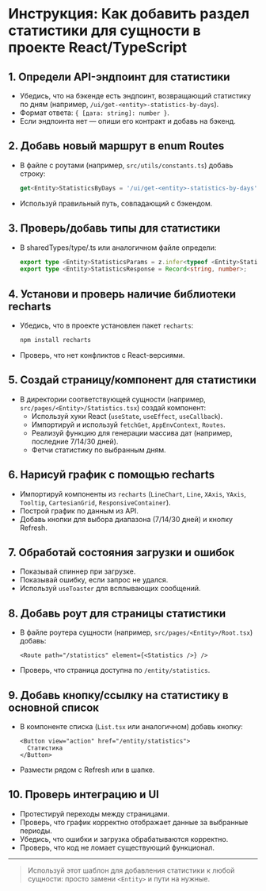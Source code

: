 # Инструкция: Как добавить раздел статистики для сущности в проекте React/TypeScript

## 1. Определи API-эндпоинт для статистики

- Убедись, что на бэкенде есть эндпоинт, возвращающий статистику по дням (например, `/ui/get-<entity>-statistics-by-days`).
- Формат ответа: `{ [дата: string]: number }`.
- Если эндпоинта нет — опиши его контракт и добавь на бэкенд.

## 2. Добавь новый маршрут в enum Routes

- В файле с роутами (например, `src/utils/constants.ts`) добавь строку:
  ```ts
  get<Entity>StatisticsByDays = '/ui/get-<entity>-statistics-by-days',
  ```
- Используй правильный путь, совпадающий с бэкендом.

## 3. Проверь/добавь типы для статистики

- В sharedTypes/type/<entity>.ts или аналогичном файле определи:
  ```ts
  export type <Entity>StatisticsParams = z.infer<typeof <Entity>StatisticsParamsSchema>;
  export type <Entity>StatisticsResponse = Record<string, number>;
  ```

## 4. Установи и проверь наличие библиотеки recharts

- Убедись, что в проекте установлен пакет `recharts`:
  ```sh
  npm install recharts
  ```
- Проверь, что нет конфликтов с React-версиями.

## 5. Создай страницу/компонент для статистики

- В директории соответствующей сущности (например, `src/pages/<Entity>/Statistics.tsx`) создай компонент:
  - Используй хуки React (`useState`, `useEffect`, `useCallback`).
  - Импортируй и используй `fetchGet`, `AppEnvContext`, `Routes`.
  - Реализуй функцию для генерации массива дат (например, последние 7/14/30 дней).
  - Фетчи статистику по выбранным дням.

## 6. Нарисуй график с помощью recharts

- Импортируй компоненты из `recharts` (`LineChart`, `Line`, `XAxis`, `YAxis`, `Tooltip`, `CartesianGrid`, `ResponsiveContainer`).
- Построй график по данным из API.
- Добавь кнопки для выбора диапазона (7/14/30 дней) и кнопку Refresh.

## 7. Обработай состояния загрузки и ошибок

- Показывай спиннер при загрузке.
- Показывай ошибку, если запрос не удался.
- Используй `useToaster` для всплывающих сообщений.

## 8. Добавь роут для страницы статистики

- В файле роутера сущности (например, `src/pages/<Entity>/Root.tsx`) добавь:
  ```tsx
  <Route path="/statistics" element={<Statistics />} />
  ```
- Проверь, что страница доступна по `/entity/statistics`.

## 9. Добавь кнопку/ссылку на статистику в основной список

- В компоненте списка (`List.tsx` или аналогичном) добавь кнопку:
  ```tsx
  <Button view="action" href="/entity/statistics">
    Статистика
  </Button>
  ```
- Размести рядом с Refresh или в шапке.

## 10. Проверь интеграцию и UI

- Протестируй переходы между страницами.
- Проверь, что график корректно отображает данные за выбранные периоды.
- Убедись, что ошибки и загрузка обрабатываются корректно.
- Проверь, что код не ломает существующий функционал.

---

> Используй этот шаблон для добавления статистики к любой сущности: просто замени `<Entity>` и пути на нужные.
